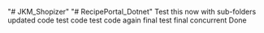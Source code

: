 "# JKM_Shopizer" 
"# RecipePortal_Dotnet" 
Test this now
with sub-folders
updated code
test code
test code again
final test
final
concurrent
Done
